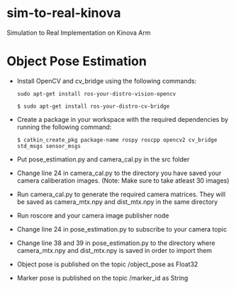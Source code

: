 # sim-to-real-kinova
Simulation to Real Implementation on Kinova Arm




# Object Pose Estimation

- Install OpenCV and cv_bridge using the following commands:

      sudo apt-get install ros-your-distro-vision-opencv
  
      $ sudo apt-get install ros-your-distro-cv-bridge

- Create a package in your workspace with the required dependencies by running the following command:
  
      $ catkin_create_pkg package-name rospy roscpp opencv2 cv_bridge std_msgs sensor_msgs

- Put pose_estimation.py and camera_cal.py in the src folder

- Change line 24 in camera_cal.py to the directory you have saved your camera caliberation images. (Note: Make sure to take atleast 30 images)

- Run camera_cal.py to generate the required camera matrices. They will be saved as camera_mtx.npy and dist_mtx.npy in the same directory

- Run roscore and your camera image publisher node
 
- Change line 24 in pose_estimation.py to subscribe to your camera topic

- Change line 38 and 39 in pose_estimation.py to the directory where camera_mtx.npy and dist_mtx.npy is saved in order to import them

- Object pose is published on the topic /object_pose as Float32

- Marker pose is published on the topic /marker_id as String
